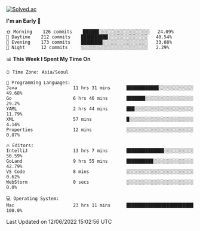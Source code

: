 [![Solved.ac](http://mazassumnida.wtf/api/v2/generate_badge?boj=kuckjwi)](https://solved.ac/kuckjwi)
<!--START_SECTION:waka-->
**I'm an Early 🐤** 

```text
🌞 Morning    126 commits    ██████░░░░░░░░░░░░░░░░░░░   24.09% 
🌆 Daytime    212 commits    ██████████░░░░░░░░░░░░░░░   40.54% 
🌃 Evening    173 commits    ████████░░░░░░░░░░░░░░░░░   33.08% 
🌙 Night      12 commits     ░░░░░░░░░░░░░░░░░░░░░░░░░   2.29%

```


📊 **This Week I Spent My Time On** 

```text
⌚︎ Time Zone: Asia/Seoul

💬 Programming Languages: 
Java                     11 hrs 31 mins      ████████████░░░░░░░░░░░░░   49.68% 
Go                       6 hrs 46 mins       ███████░░░░░░░░░░░░░░░░░░   29.2% 
YAML                     2 hrs 44 mins       ███░░░░░░░░░░░░░░░░░░░░░░   11.79% 
XML                      57 mins             █░░░░░░░░░░░░░░░░░░░░░░░░   4.14% 
Properties               12 mins             ░░░░░░░░░░░░░░░░░░░░░░░░░   0.87%

🔥 Editors: 
IntelliJ                 13 hrs 7 mins       ██████████████░░░░░░░░░░░   56.59% 
GoLand                   9 hrs 55 mins       ██████████░░░░░░░░░░░░░░░   42.79% 
VS Code                  8 mins              ░░░░░░░░░░░░░░░░░░░░░░░░░   0.62% 
WebStorm                 0 secs              ░░░░░░░░░░░░░░░░░░░░░░░░░   0.0%

💻 Operating System: 
Mac                      23 hrs 11 mins      █████████████████████████   100.0%

```


 Last Updated on 12/06/2022 15:02:56 UTC
<!--END_SECTION:waka-->
